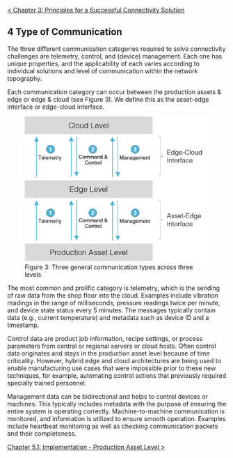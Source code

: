 [< Chapter 3: Principles for a Successful Connectivity Solution](03_Principles_for_a_Successful_Connectivity_Solution.md)

## 4 Type of Communication
The three different communication categories required to solve connectivity challenges are telemetry, control, and (device) management. Each one has unique properties, and the applicability of each varies according to individual solutions and level of communication within the network topography.

Each communication category can occur between the production assets & edge or edge & cloud (see Figure 3). We define this as the asset-edge interface or edge-cloud interface.

<figure>
	<img src="images/communication.png" alt="Communication">
	<figcaption>Figure 3: Three general communication types across three levels</figcaption>
</figure>


The most common and prolific category is telemetry, which is the sending of raw data from the shop floor into the cloud. Examples include vibration readings in the range of milliseconds, pressure readings twice per minute, and device state status every 5 minutes. The messages typically contain data (e.g., current temperature) and metadata such as device ID and a timestamp.

Control data are product job information, recipe settings, or process parameters from central or regional servers or cloud hosts. Often control data originates and stays in the production asset level because of time criticality. However, hybrid edge and cloud architectures are being used to enable manufacturing use cases that were impossible prior to these new techniques, for example, automating control actions that previously required specially trained personnel.

Management data can be bidirectional and helps to control devices or machines. This typically includes metadata with the purpose of ensuring the entire system is operating correctly. Machine-to-machine communication is monitored, and information is utilized to ensure smooth operation. Examples include heartbeat monitoring as well as checking communication packets and their completeness.

[Chapter 5.1: Implementation - Production Asset Level >](05a_Implementation_ProductionAssetLevel.md)
